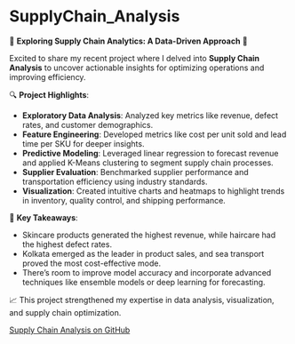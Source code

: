 # SupplyChain_Analysis
🌟 **Exploring Supply Chain Analytics: A Data-Driven Approach** 🌟  

Excited to share my recent project where I delved into **Supply Chain Analysis** to uncover actionable insights for optimizing operations and improving efficiency.  

🔍 **Project Highlights**:  
- **Exploratory Data Analysis**: Analyzed key metrics like revenue, defect rates, and customer demographics.  
- **Feature Engineering**: Developed metrics like cost per unit sold and lead time per SKU for deeper insights.  
- **Predictive Modeling**: Leveraged linear regression to forecast revenue and applied K-Means clustering to segment supply chain processes.  
- **Supplier Evaluation**: Benchmarked supplier performance and transportation efficiency using industry standards.  
- **Visualization**: Created intuitive charts and heatmaps to highlight trends in inventory, quality control, and shipping performance.  

🎯 **Key Takeaways**:  
- Skincare products generated the highest revenue, while haircare had the highest defect rates.  
- Kolkata emerged as the leader in product sales, and sea transport proved the most cost-effective mode.  
- There’s room to improve model accuracy and incorporate advanced techniques like ensemble models or deep learning for forecasting.  

📈 This project strengthened my expertise in data analysis, visualization, and supply chain optimization. 

<a href="https://github.com/H4cksudo/SupplyChain_Analysis" target="_blank">Supply Chain Analysis on GitHub</a>
